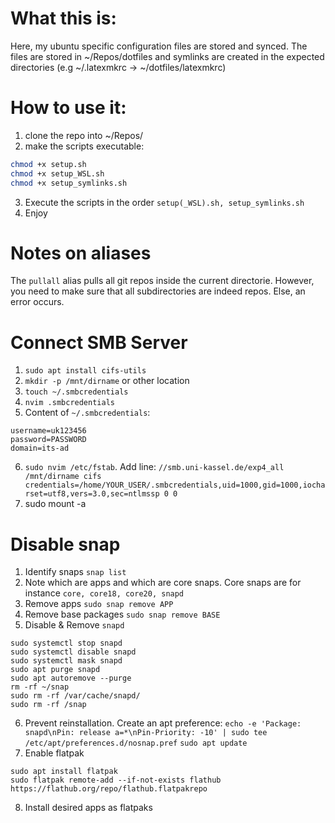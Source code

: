# What this is:
Here, my ubuntu specific configuration files are stored and synced.
The files are stored in ~/Repos/dotfiles and symlinks are created in the expected directories (e.g ~/.latexmkrc -> ~/dotfiles/latexmkrc)
# How to use it:
1. clone the repo into ~/Repos/
2. make the scripts executable:
```zsh
chmod +x setup.sh
chmod +x setup_WSL.sh
chmod +x setup_symlinks.sh
```
3. Execute the scripts in the order `setup(_WSL).sh, setup_symlinks.sh`
4. Enjoy


# Notes on aliases
The `pullall` alias pulls all git repos inside the current directorie.
However, you need to make sure that all subdirectories are indeed repos.
Else, an error occurs.

# Connect SMB Server
1. `sudo apt install cifs-utils`
2. `mkdir -p /mnt/dirname` or other location
3. `touch ~/.smbcredentials`
4. `nvim .smbcredentials` 
5. Content of `~/.smbcredentials`:
```
username=uk123456
password=PASSWORD
domain=its-ad
```
6. `sudo nvim /etc/fstab`. Add line:
`//smb.uni-kassel.de/exp4_all /mnt/dirname cifs credentials=/home/YOUR_USER/.smbcredentials,uid=1000,gid=1000,iocharset=utf8,vers=3.0,sec=ntlmssp 0 0`
7. sudo mount -a

# Disable snap
1. Identify snaps 
    `snap list`
2. Note which are apps and which are core snaps. Core snaps are for instance `core, core18, core20, snapd`
3. Remove apps `sudo snap remove APP`
4. Remove base packages `sudo snap remove BASE`
5. Disable & Remove `snapd`
```
sudo systemctl stop snapd
sudo systemctl disable snapd
sudo systemctl mask snapd
sudo apt purge snapd
sudo apt autoremove --purge
rm -rf ~/snap
sudo rm -rf /var/cache/snapd/
sudo rm -rf /snap
```
6. Prevent reinstallation. Create an apt preference:
    `echo -e 'Package: snapd\nPin: release a=*\nPin-Priority: -10' | sudo tee /etc/apt/preferences.d/nosnap.pref`
    `sudo apt update`
7. Enable flatpak 
```
sudo apt install flatpak
sudo flatpak remote-add --if-not-exists flathub https://flathub.org/repo/flathub.flatpakrepo
```
8. Install desired apps as flatpaks


